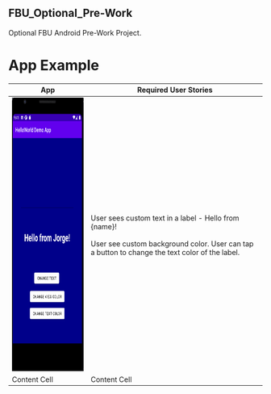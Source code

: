 ## FBU_Optional_Pre-Work
Optional FBU Android Pre-Work Project.

# App Example

| App  | Required User Stories |
| ------------- | ------------- |
| <img src="https://github.com/PrimeBIue/FBU_Optional_Pre-Work/blob/master/Assets/App_Gif.gif" width="244" height="542" />  | User sees custom text in a label - Hello from {name}!<br></br>  User see custom background color.  User can tap a button to change the text color of the label.|
| Content Cell  | Content Cell  |




